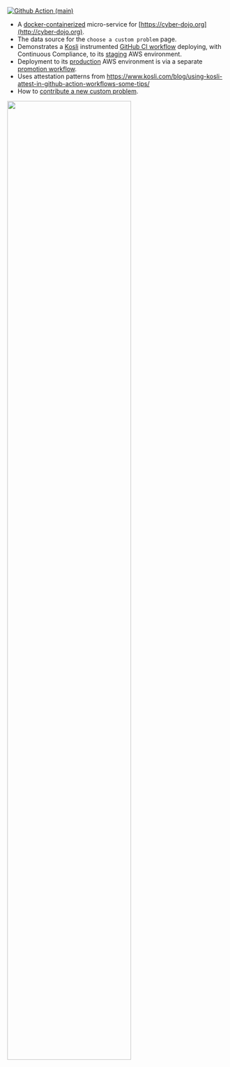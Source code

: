 [![Github Action (main)](https://github.com/cyber-dojo/custom-start-points/actions/workflows/main.yml/badge.svg)](https://github.com/cyber-dojo/custom-start-points/actions)

- A [docker-containerized](https://registry.hub.docker.com/r/cyberdojo/custom-start-points) micro-service for [https://cyber-dojo.org](http://cyber-dojo.org).
- The data source for the `choose a custom problem` page.
- Demonstrates a [Kosli](https://www.kosli.com/) instrumented [GitHub CI workflow](https://app.kosli.com/cyber-dojo/flows/custom-start-points-ci/trails/) 
  deploying, with Continuous Compliance, to its [staging](https://app.kosli.com/cyber-dojo/environments/aws-beta/snapshots/) AWS environment.
- Deployment to its [production](https://app.kosli.com/cyber-dojo/environments/aws-prod/snapshots/) AWS environment is via a separate [promotion workflow](https://github.com/cyber-dojo/aws-prod-co-promotion).
- Uses attestation patterns from https://www.kosli.com/blog/using-kosli-attest-in-github-action-workflows-some-tips/
- How to [contribute a new custom problem](CONTRIBUTING.md).

<img width="75%" src="https://user-images.githubusercontent.com/252118/97069640-7a560680-15c9-11eb-8bd6-8309c87df764.png">
